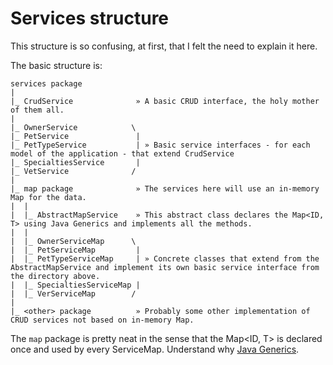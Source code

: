 # Services structure

This structure is so confusing, at first, that I felt the need to explain it here.

The basic structure is:
```text
services package
|
|_ CrudService              » A basic CRUD interface, the holy mother of them all.
|
|_ OwnerService            \
|_ PetService               | 
|_ PetTypeService           | » Basic service interfaces - for each model of the application - that extend CrudService
|_ SpecialtiesService		|     
|_ VetService              /
|
|_ map package              » The services here will use an in-memory Map for the data.
|  |
|  |_ AbstractMapService    » This abstract class declares the Map<ID, T> using Java Generics and implements all the methods.
|  |
|  |_ OwnerServiceMap      \
|  |_ PetServiceMap         | 
|  |_ PetTypeServiceMap     | » Concrete classes that extend from the AbstractMapService and implement its own basic service interface from the directory above.
|  |_ SpecialtiesServiceMap |
|  |_ VerServiceMap        /
|
|_ <other> package          » Probably some other implementation of CRUD services not based on in-memory Map.
```

The `map` package is pretty neat in the sense that the Map<ID, T> is declared once and used by every ServiceMap. Understand why [Java Generics](https://docs.oracle.com/javase/tutorial/java/generics/why.html).